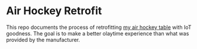 # Air Hockey Retrofit

This repo documents the process of retrofitting [my air hockey table](https://www.eastpointsports.com/product/34777-nhl-power-play-hover-hockey-game-with-tennis-top-table-80) with IoT goodness. The goal is to make a better olaytime experience than what was provided by the manufacturer.
